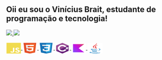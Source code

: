 ## Oii eu sou o Vinícius Brait, estudante de programação e tecnologia!
<div>
  <a href="https://github.com/devBrait">
  <img height="180em" src="https://github-readme-stats.vercel.app/api?username=devBrait&show_icons=true&theme=dark&include_all_commits=true&count_private=true"/>
  <img height="180em" src="https://github-readme-stats.vercel.app/api/top-langs/?username=devBrait&layout=compact&langs_count=7&theme=dark"/>
</div>

  <div style="display: inline_block"><br>
  <img align="center" alt="Brait-Js" height="30" width="40" src="https://raw.githubusercontent.com/devicons/devicon/master/icons/javascript/javascript-plain.svg">
  <img align="center" alt="Brait-HTML" height="30" width="40" src="https://raw.githubusercontent.com/devicons/devicon/master/icons/html5/html5-original.svg">
  <img align="center" alt="Brait-CSS" height="30" width="40" src="https://raw.githubusercontent.com/devicons/devicon/master/icons/css3/css3-original.svg">
  <img align="center" alt="Brait-Csharp" height="30" width="40" src="https://raw.githubusercontent.com/devicons/devicon/master/icons/csharp/csharp-original.svg">
  <img align="center" alt="Brait-Kotlin" height="30" width="40" src="https://raw.githubusercontent.com/devicons/devicon/master/icons/kotlin/kotlin-original.svg">
  <img align="center" alt="Brait-Java" height="30" width="40" src="https://raw.githubusercontent.com/devicons/devicon/master/icons/java/java-original.svg">
</div>

